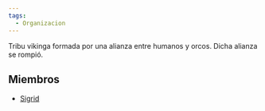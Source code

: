 ```yaml
---
tags:
  - Organizacion
---
```

Tribu vikinga formada por una alianza entre humanos y orcos. Dicha alianza se rompió.

## Miembros
- [Sigrid](Sigrid.md)